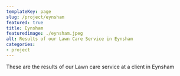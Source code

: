 ```yaml
---
templateKey: page
slug: /project/eynsham
featured: true
title: Eynsham
featuredimage: ./eynsham.jpeg
alt: Results of our Lawn Care Service in Eynsham
categories:
- project
---
```

These are the results of our Lawn care service at a client in Eynsham


